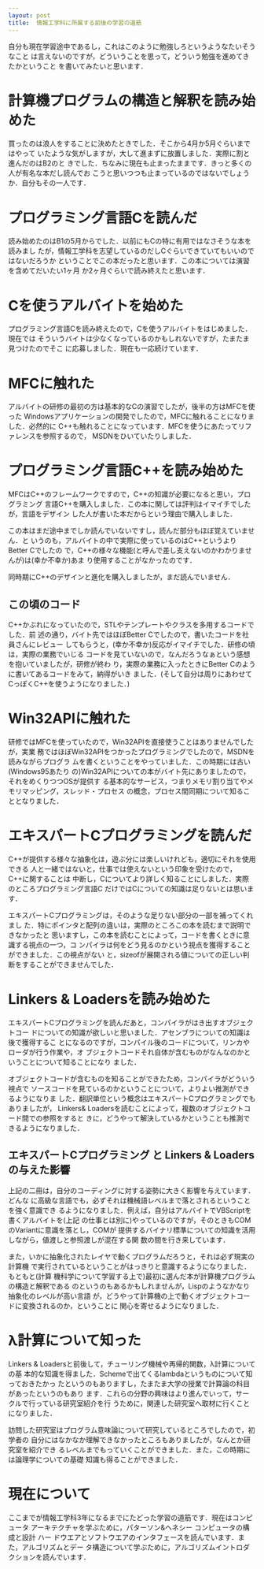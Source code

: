 ```yaml
---
layout: post
title:  情報工学科に所属する前後の学習の道筋
---
```


自分も現在学習途中であるし，これはこのように勉強しろというようなたいそうなこと
は言えないのですが，どういうことを思って，どういう勉強を進めてきたかということ
を書いてみたいと思います．

# 計算機プログラムの構造と解釈を読み始めた

買ったのは浪人をすることに決めたときでした．そこから4月か5月ぐらいまではやって
いたような気がしますが，大して進まずに放置しました．実際に割と進んだのはB2のと
きでした．ちなみに現在も止まったままです．きっと多くの人が有名な本だし読んでお
こうと思いつつも止まっているのではないでしょうか．自分もその一人です．

# プログラミング言語Cを読んだ

読み始めたのはB1の5月からでした．以前にもCの特に有用ではなさそうな本を読みまし
たが，情報工学科を志望しているのだしCぐらいできていてもいいのではないだろうか
ということでこの本だったと思います．この本については演習を含めてだいたい1ヶ月
か2ヶ月ぐらいで読み終えたと思います．

# Cを使うアルバイトを始めた

プログラミング言語Cを読み終えたので，Cを使うアルバイトをはじめました．現在では
そういうバイトは少なくなっているのかもしれないですが，たまたま見つけたのでそこ
に応募しました．現在も一応続けています．

# MFCに触れた

アルバイトの研修の最初の方は基本的なCの演習でしたが，後半の方はMFCを使った
Windowsアプリケーションの開発でしたので，MFCに触れることになりました．必然的に
C++も触れることになっています．MFCを使うにあたってリファレンスを参照するので，
MSDNをひいていたりしました．

# プログラミング言語C++を読み始めた

MFCはC++のフレームワークですので，C++の知識が必要になると思い，プログラミング
言語C++を購入しました．この本に関しては評判はイマイチでしたが，言語をデザイン
した人が書いた本だからという理由で購入しました．

この本はまだ途中までしか読んでいないですし，読んだ部分もほぼ覚えていません．と
いうのも，アルバイトの中で実際に使っているのはC++というよりBetter Cでしたの
で，C++の様々な機能(と呼んで差し支えないのかわかりませんが)は(幸か不幸か)あま
り使用することがなかったのです．

同時期にC++のデザインと進化を購入しましたが，まだ読んでいません．

## この頃のコード

C++かぶれになっていたので，STLやテンプレートやクラスを多用するコードでした．前
述の通り，バイト先ではほぼBetter Cでしたので，書いたコードを社員さんにレビュー
してもらうと，(幸か不幸か)反応がイマイチでした．研修の頃は，実際の業務でいじる
コードを見ていないので，なんだろうなぁという感想を抱いていましたが，研修が終わ
り，実際の業務に入ったときにBetter Cのように書いてあるコードをみて，納得がいき
ました．(そして自分は周りにあわせてCっぽくC++を使うようになりました．)

# Win32APIに触れた

研修ではMFCを使っていたので，Win32APIを直接使うことはありませんでしたが，実業
務ではほぼWin32APIをつかったプログラミングでしたので，MSDNを読みながらプログラ
ムを書くということをやっていました．この時期には古い(Windows95あたり
の)Win32APIについての本がバイト先にありましたので，それをめくりつつOSが提供す
る基本的なサービス，つまりメモリ割り当てやメモリマッピング，スレッド・プロセス
の概念，プロセス間同期について知ることとなりました．

# エキスパートCプログラミングを読んだ

C++が提供する様々な抽象化は，遊ぶ分には楽しいけれども，適切にそれを使用できる
人と一緒ではないと，仕事では使えないという印象を受けたので，C++に関することは
中断し，Cについてより詳しく知ることにしました．実際のところプログラミング言語C
だけではCについての知識は足りないとは思います．

エキスパートCプログラミングは，そのような足りない部分の一部を補ってくれまし
た．特にポインタと配列の違いは，実際のところこの本を読むまで説明できなかったと
思いますし，この本を読むことによって，コードを書くときに意識する視点の一つ，コ
ンパイラは何をどう見るのかという視点を獲得することができました．この視点がない
と，sizeofが展開される値についての正しい判断をすることができませんでした．

# Linkers & Loadersを読み始めた

エキスパートCプログラミングを読んだあと，コンパイラがはき出すオブジェクトコー
ドについての知識が欲しいと思いました．アセンブラについての知識は後で獲得するこ
とになるのですが，コンパイル後のコードについて，リンカやローダが行う作業や，オ
ブジェクトコードそれ自体が含むものがなんなのかということについて知ることになり
ました．

オブジェクトコードが含むものを知ることができたため，コンパイラがどういう視点で
ソースコードを見ているのかということについて，よりよい推測ができるようになりま
した．翻訳単位という概念はエキスパートCプログラミングでもありましたが，
Linkers& Loadersを読むことによって，複数のオブジェクトコード間での参照をすると
きに，どうやって解決しているかということも推測できるようになりました．

## エキスパートCプログラミング と Linkers & Loadersの与えた影響

上記の二冊は，自分のコーディングに対する姿勢に大きく影響を与えています．どんな
に高級な言語でも，必ずそれは機械語レベルまで落とされるということを強く意識でき
るようになりました．例えば，自分はアルバイトでVBScriptを書くアルバイトを(上記
の仕事とは別に)やっているのですが，そのときもCOMのVariantに意識を落とし，COMが
提供するバイナリ標準についての知識を活用しながら，値渡しと参照渡しが混在する関
数の間を行き来しています．

また，いかに抽象化されたレイヤで動くプログラムだろうと，それは必ず現実の計算機
で実行されているということがはっきりと意識するようになりました．もともと(計算
機科学について学習する上で)最初に選んだ本が計算機プログラムの構造と解釈である
のというのもあるかもしれませんが，Lispのようなかなり抽象化のレベルが高い言語
が，どうやって計算機の上で動くオブジェクトコードに変換されるのか，ということに
関心を寄せるようになりました．

# λ計算について知った

Linkers & Loadersと前後して，チューリング機械や再帰的関数，λ計算についての基
本的な知識を得ました．Schemeで出てくるlambdaというものについて知っておきたかっ
たというのもありますし，たまたま大学の授業で計算論の科目があったというのもあり
ます．これらの分野の興味はより進んでいって，サークルで行っている研究室紹介を行
うために，関連した研究室へ取材に行くことになりました．

訪問した研究室はプログラム意味論について研究しているところでしたので，初学者の
自分にはなかなか理解できなかったところもありましたが，なんとか研究室を紹介でき
るレベルまでもっていくことができました．また，この時期には論理学についての基礎
知識も得ることができました．

# 現在について

ここまでが情報工学科3年になるまでにたどった学習の道筋です．現在はコンピュータ
アーキテクチャを学ぶために，パターソン&ヘネシー コンピュータの構成と設計 ハー
ドウエアとソフトウエアのインタフェースを読んでいます．また，アルゴリズムとデー
タ構造について学ぶために，アルゴリズムイントロダクションを読んでいます．

